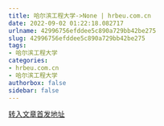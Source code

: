 ```yaml
---
title: 哈尔滨工程大学->None | hrbeu.com.cn
date: 2022-09-02 01:22:18.082717
urlname: 42996756efddee5c890a729bb42be275
slug: 42996756efddee5c890a729bb42be275
tags: 
- 哈尔滨工程大学
categories:
- hrbeu.com.cn
- 哈尔滨工程大学
authorbox: false
sidebar: false
---
```





[转入文章首发地址](http://h5.hljnews.cn/h5/detail/normal/4919117953401856)